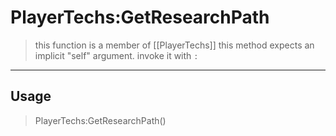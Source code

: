 # PlayerTechs:GetResearchPath
> this function is a member of [[PlayerTechs]]
> this method expects an implicit "self" argument. invoke it with `:`
-----
## Usage
> PlayerTechs:GetResearchPath()
